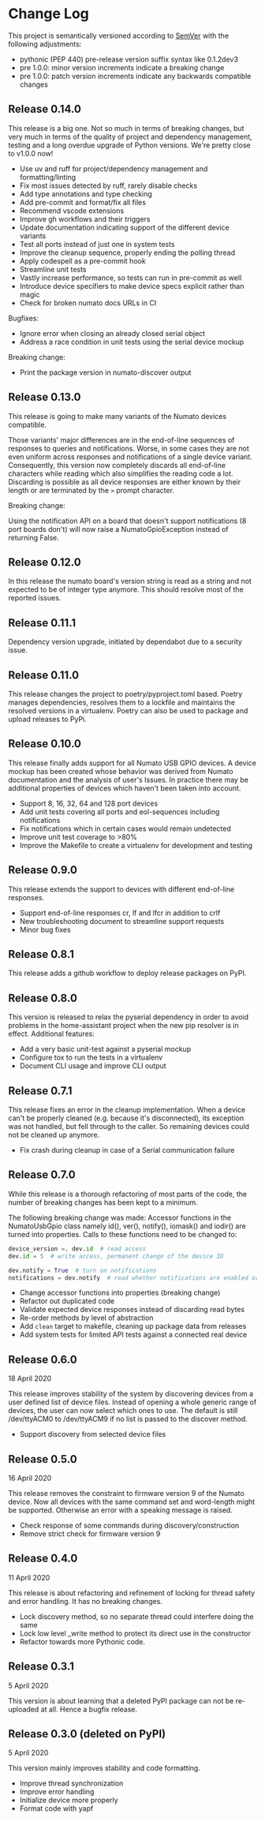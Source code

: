 Change Log
==========

This project is semantically versioned according to
[SemVer](http://www.semver.org) with the following adjustments:

- pythonic (PEP 440) pre-release version suffix syntax like 0.1.2dev3
- pre 1.0.0: minor version increments indicate a breaking change
- pre 1.0.0: patch version increments indicate any backwards compatible changes


Release 0.14.0
--------------

This release is a big one. Not so much in terms of breaking changes, but very
much in terms of the quality of project and dependency management, testing and
a long overdue upgrade of Python versions. We're pretty close to v1.0.0 now!

- Use uv and ruff for project/dependency management and formatting/linting
- Fix most issues detected by ruff, rarely disable checks
- Add type annotations and type checking
- Add pre-commit and format/fix all files
- Recommend vscode extensions
- Improve gh workflows and their triggers
- Update documentation indicating support of the different device variants
- Test all ports instead of just one in system tests
- Improve the cleanup sequence, properly ending the polling thread
- Apply codespell as a pre-commit hook
- Streamline unit tests
- Vastly increase performance, so tests can run in pre-commit as well
- Introduce device specifiers to make device specs explicit rather than magic
- Check for broken numato docs URLs in CI

Bugfixes:

- Ignore error when closing an already closed serial object
- Address a race condition in unit tests using the serial device mockup

Breaking change:

- Print the package version in numato-discover output

Release 0.13.0
--------------

This release is going to make many variants of the Numato devices compatible.

Those variants' major differences are in the end-of-line sequences of responses
to queries and notifications. Worse, in some cases they are not even uniform
across responses and notifications of a single device variant. Consequently,
this version now completely discards all end-of-line characters while reading
which also simplifies the reading code a lot. Discarding is possible as all
device responses are either known by their length or are terminated by the
`>` prompt character.

Breaking change:

Using the notification API on a board that doesn't support notifications (8
port boards don't) will now raise a NumatoGpioException instead of returning
False.

Release 0.12.0
--------------

In this release the numato board's version string is read as a string and not
expected to be of integer type anymore. This should resolve most of the reported
issues.

Release 0.11.1
--------------

Dependency version upgrade, initiated by dependabot due to a security issue.

Release 0.11.0
--------------

This release changes the project to poetry/pyproject.toml based. Poetry manages
dependencies, resolves them to a lockfile and maintains the resolved versions in
a virtualenv. Poetry can also be used to package and upload releases to PyPi.

Release 0.10.0
--------------

This release finally adds support for all Numato USB GPIO devices. A device
mockup has been created whose behavior was derived from Numato documentation
and the analysis of user's Issues. In practice there may be additional
properties of devices which haven't been taken into account.

- Support 8, 16, 32, 64 and 128 port devices
- Add unit tests covering all ports and eol-sequences including notifications
- Fix notifications which in certain cases would remain undetected
- Improve unit test coverage to >80%
- Improve the Makefile to create a virtualenv for development and testing

Release 0.9.0
-------------

This release extends the support to devices with different end-of-line responses.

- Support end-of-line responses cr, lf and lfcr in addition to crlf
- New troubleshooting document to streamline support requests
- Minor bug fixes

Release 0.8.1
-------------

This release adds a github workflow to deploy release packages on PyPI.

Release 0.8.0
-------------

This version is released to relax the pyserial dependency in order to avoid
problems in the home-assistant project when the new pip resolver is in effect.
Additional features:

- Add a very basic unit-test against a pyserial mockup
- Configure tox to run the tests in a virtualenv
- Document CLI usage and improve CLI output

Release 0.7.1
-------------

This release fixes an error in the cleanup implementation. When a device can't
be properly cleaned  (e.g. because it's disconnected), its exception was not
handled, but fell through to the caller. So remaining devices could not be
cleaned up anymore.

- Fix crash during cleanup in case of a Serial communication failure

Release 0.7.0
-------------

While this release is a thorough refactoring of most parts of the code, the
number of breaking changes has been kept to a minimum.

The following breaking change was made: Accessor functions in the NumatoUsbGpio
class namely id(), ver(), notify(), iomask() and iodir() are turned into
properties. Calls to these functions need to be changed to:

```Python
device_version =. dev.id  # read access
dev.id = 5  # write access, permanent change of the device ID

dev.notify = True  # turn on notifications
notifications = dev.notify  # read whether notifications are enabled or not
```

- Change accessor functions into properties (breaking change)
- Refactor out duplicated code
- Validate expected device responses instead of discarding read bytes
- Re-order methods by level of abstraction
- Add `clean` target to makefile, cleaning up package data from releases
- Add system tests for limited API tests against a connected real device

Release 0.6.0
-------------

18 April 2020

This release improves stability of the system by discovering devices from a
user defined list of device files. Instead of opening a whole generic range of
devices, the user can now select which ones to use. The default is still
/dev/ttyACM0 to /dev/ttyACM9 if no list is passed to the discover method.

- Support discovery from selected device files

Release 0.5.0
-------------

16 April 2020

This release removes the constraint to firmware version 9 of the Numato device.
Now all devices with the same command set and word-length might be supported.
Otherwise an error with a speaking message is raised.

- Check response of some commands during discovery/construction
- Remove strict check for firmware version 9

Release 0.4.0
-------------

11 April 2020

This release is about refactoring and refinement of locking for thread safety
and error handling. It has no breaking changes.

- Lock discovery method, so no separate thread could interfere doing the same
- Lock low level _write method to protect its direct use in the constructor
- Refactor towards more Pythonic code.

Release 0.3.1
-------------

5 April 2020

This version is about learning that a deleted PyPI package can not be
re-uploaded at all. Hence a bugfix release.

Release 0.3.0 (deleted on PyPI)
-------------

5 April 2020

This version mainly improves stability and code formatting.

- Improve thread synchronization
- Improve error handling
- Initialize device more properly
- Format code with yapf
